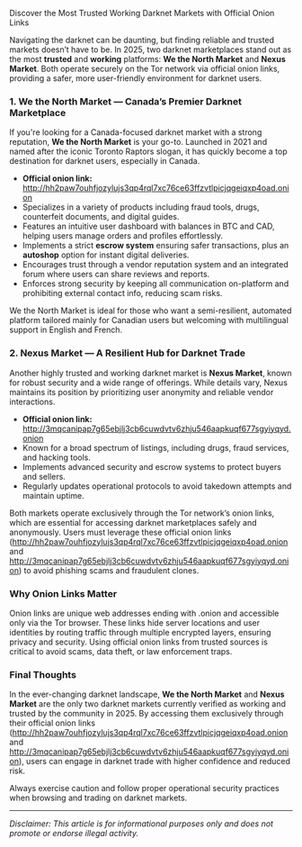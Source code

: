 Discover the Most Trusted Working Darknet Markets with Official Onion Links

Navigating the darknet can be daunting, but finding reliable and trusted markets doesn’t have to be. In 2025, two darknet marketplaces stand out as the most **trusted** and **working** platforms: **We the North Market** and **Nexus Market**. Both operate securely on the Tor network via official onion links, providing a safer, more user-friendly environment for darknet users.

### 1. We the North Market — Canada’s Premier Darknet Marketplace

If you're looking for a Canada-focused darknet market with a strong reputation, **We the North Market** is your go-to. Launched in 2021 and named after the iconic Toronto Raptors slogan, it has quickly become a top destination for darknet users, especially in Canada.

- **Official onion link:** http://hh2paw7ouhfjozylujs3qp4rql7xc76ce63ffzvtlpicjqgeiqxp4oad.onion
- Specializes in a variety of products including fraud tools, drugs, counterfeit documents, and digital guides.
- Features an intuitive user dashboard with balances in BTC and CAD, helping users manage orders and profiles effortlessly.
- Implements a strict **escrow system** ensuring safer transactions, plus an **autoshop** option for instant digital deliveries.
- Encourages trust through a vendor reputation system and an integrated forum where users can share reviews and reports.
- Enforces strong security by keeping all communication on-platform and prohibiting external contact info, reducing scam risks.
  
We the North Market is ideal for those who want a semi-resilient, automated platform tailored mainly for Canadian users but welcoming with multilingual support in English and French.

### 2. Nexus Market — A Resilient Hub for Darknet Trade

Another highly trusted and working darknet market is **Nexus Market**, known for robust security and a wide range of offerings. While details vary, Nexus maintains its position by prioritizing user anonymity and reliable vendor interactions.

- **Official onion link:** http://3mqcanipap7g65ebjlj3cb6cuwdvtv6zhju546aapkuqf677sgyiyqyd.onion
- Known for a broad spectrum of listings, including drugs, fraud services, and hacking tools.
- Implements advanced security and escrow systems to protect buyers and sellers.
- Regularly updates operational protocols to avoid takedown attempts and maintain uptime.

Both markets operate exclusively through the Tor network’s onion links, which are essential for accessing darknet marketplaces safely and anonymously. Users must leverage these official onion links (http://hh2paw7ouhfjozylujs3qp4rql7xc76ce63ffzvtlpicjqgeiqxp4oad.onion and http://3mqcanipap7g65ebjlj3cb6cuwdvtv6zhju546aapkuqf677sgyiyqyd.onion) to avoid phishing scams and fraudulent clones.

### Why Onion Links Matter

Onion links are unique web addresses ending with .onion and accessible only via the Tor browser. These links hide server locations and user identities by routing traffic through multiple encrypted layers, ensuring privacy and security. Using official onion links from trusted sources is critical to avoid scams, data theft, or law enforcement traps.

### Final Thoughts

In the ever-changing darknet landscape, **We the North Market** and **Nexus Market** are the only two darknet markets currently verified as working and trusted by the community in 2025. By accessing them exclusively through their official onion links (http://hh2paw7ouhfjozylujs3qp4rql7xc76ce63ffzvtlpicjqgeiqxp4oad.onion and http://3mqcanipap7g65ebjlj3cb6cuwdvtv6zhju546aapkuqf677sgyiyqyd.onion), users can engage in darknet trade with higher confidence and reduced risk.

Always exercise caution and follow proper operational security practices when browsing and trading on darknet markets.

---

*Disclaimer: This article is for informational purposes only and does not promote or endorse illegal activity.*